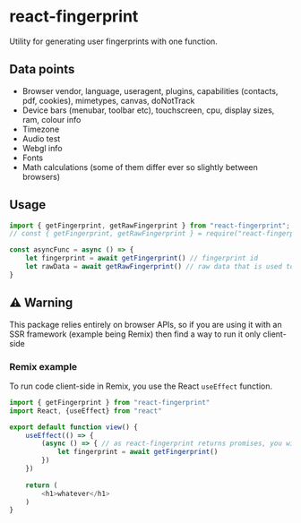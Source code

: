 # react-fingerprint

Utility for generating user fingerprints with one function.

## Data points
* Browser vendor, language, useragent, plugins, capabilities (contacts, pdf, cookies), mimetypes, canvas, doNotTrack
* Device bars (menubar, toolbar etc), touchscreen, cpu, display sizes, ram, colour info
* Timezone
* Audio test
* Webgl info
* Fonts
* Math calculations (some of them differ ever so slightly between browsers)

## Usage

```ts
import { getFingerprint, getRawFingerprint } from "react-fingerprint";
// const { getFingerprint, getRawFingerprint } = require("react-fingerprint") (cjs version)

const asyncFunc = async () => {
    let fingerprint = await getFingerprint() // fingerprint id
    let rawData = await getRawFingerprint() // raw data that is used to make the fingerprint
}
```

## ⚠️ Warning

This package relies entirely on browser APIs, so if you are using it with an SSR framework (example being Remix) then find a way to run it only client-side

### Remix example

To run code client-side in Remix, you use the React `useEffect` function.

```js
import { getFingerprint } from "react-fingerprint"
import React, {useEffect} from "react"

export default function view() {
	useEffect(() => {
		(async () => { // as react-fingerprint returns promises, you will need to either wrap it in an async func or use .then()
			let fingerprint = await getFingerprint()
		})
	})
    
	return (
		<h1>whatever</h1>
	)
}
```
